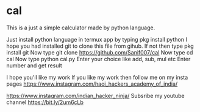 # cal
This is a just a simple calculator made by python language.

Just install python language in termux app by typing 
pkg install python 
I hope you had installed git to clone this file from gihub. 
If not then type 
pkg install git 
Now type git clone https://github.com/Sanif007/cal
Now type cd cal
Now type python cal.py
Enter your choice like add, sub, mul etc
Enter number and get result

I hope you'll like my work
If you like my work then follow me on my insta pages
https://www.instagram.com/haoi_hackers_academy_of_india/

https://www.instagram.com/indian_hacker_ninja/
Subsribe my youtube channel https://bit.ly/2um6cLb
